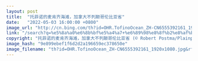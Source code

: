 ```yaml
---
layout: post
title:  "托菲诺的麦肯齐海滩，加拿大不列颠哥伦比亚省"
date:   "2022-05-03 16:00:00 +0800"
image_url: "http://cn.bing.com/th?id=OHR.TofinoOcean_ZH-CN6555392161_1920x1080.jpg&rf=LaDigue_1920x1080.jpg&pid=hp"
link: "/search?q=%e5%8a%a0%e6%8b%bf%e5%a4%a7+%e6%89%98%e8%8f%b2%e8%af%ba&form=hpcapt&mkt=zh-cn"
copyright: "托菲诺的麦肯齐海滩，加拿大不列颠哥伦比亚省 (© Robert Postma/Plainpicture/Design Pics)"
image_hash: "9e899ebef1f6d2d2a196659ec378650e"
image_filename: "th?id=OHR.TofinoOcean_ZH-CN6555392161_1920x1080.jpg&rf=LaDigue_1920x1080.jpg&pid=hp"
---
```

